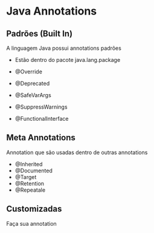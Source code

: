 # Java Annotations

## Padrões (Built In)

A linguagem Java possui annotations padrões

* Estão dentro do pacote java.lang.package

* @Override
* @Deprecated
* @SafeVarArgs
* @SuppressWarnings
* @FunctionalInterface


## Meta Annotations

Annotation que são usadas dentro de outras annotations

* @Inherited
* @Documented
* @Target
* @Retention
* @Repeatale

## Customizadas

Faça sua annotation